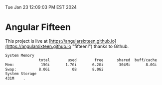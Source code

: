 Tue Jan 23 12:09:03 PM EST 2024

# Angular Fifteen


This project is live at [https://angularsixteen.github.io](https://angularsixteen.github.io "fifteen!") thanks to Github.

```bash
System Memory
               total        used        free      shared  buff/cache   available
Mem:            15Gi       1.7Gi       6.2Gi       304Mi       8.0Gi        13Gi
Swap:          8.0Gi          0B       8.0Gi
System Storage
431M	.
```
```bash
